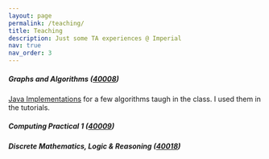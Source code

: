 ```yaml
---
layout: page
permalink: /teaching/
title: Teaching
description: Just some TA experiences @ Imperial
nav: true
nav_order: 3
---
```


##### Graphs and Algorithms ([40008](https://www.imperial.ac.uk/computing/current-students/courses/40008))

[Java Implementations](https://gitlab.doc.ic.ac.uk/kf619/graph_algorithms) for a few algorithms taugh in the class. I used them in the tutorials.

##### Computing Practical 1 ([40009](https://www.imperial.ac.uk/computing/current-students/courses/40009/))

##### Discrete Mathematics, Logic & Reasoning ([40018](https://www.imperial.ac.uk/computing/current-students/courses/40018/))

